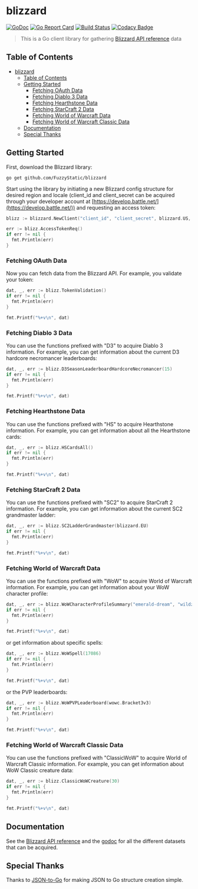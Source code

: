 # blizzard

[![GoDoc](https://godoc.org/github.com/FuzzyStatic/blizzard?status.svg)](http://godoc.org/github.com/FuzzyStatic/blizzard) [![Go Report Card](https://goreportcard.com/badge/github.com/FuzzyStatic/blizzard)](https://goreportcard.com/report/github.com/FuzzyStatic/blizzard) [![Build Status](https://travis-ci.org/FuzzyStatic/blizzard.svg?branch=master)](https://travis-ci.org/FuzzyStatic/blizzard) [![Codacy Badge](https://api.codacy.com/project/badge/Grade/fa25319c93814ff4878ee049f04317d4)](https://www.codacy.com/app/FuzzyStatic/blizzard?utm_source=github.com&amp;utm_medium=referral&amp;utm_content=FuzzyStatic/blizzard&amp;utm_campaign=Badge_Grade)

> This is a Go client library for gathering [Blizzard API reference](https://develop.battle.net/documentation/api-reference)  data

## Table of Contents

- [blizzard](#blizzard)
  - [Table of Contents](#table-of-contents)
  - [Getting Started](#getting-started)
    - [Fetching OAuth Data](#fetching-oauth-data)
    - [Fetching Diablo 3 Data](#fetching-diablo-3-data)
    - [Fetching Hearthstone Data](#fetching-hearthstone-data)
    - [Fetching StarCraft 2 Data](#fetching-starcraft-2-data)
    - [Fetching World of Warcraft Data](#fetching-world-of-warcraft-data)
    - [Fetching World of Warcraft Classic Data](#fetching-world-of-warcraft-classic-data)
  - [Documentation](#documentation)
  - [Special Thanks](#special-thanks)

## Getting Started

First, download the Blizzard library:

```shell
go get github.com/FuzzyStatic/blizzard
```

Start using the library by initiating a new Blizzard config structure for desired region and locale (client_id and client_secret can be acquired through your developer account at [https://develop.battle.net/](https://develop.battle.net/)) and requesting an access token:

```go
blizz := blizzard.NewClient("client_id", "client_secret", blizzard.US, blizzard.EnUS)

err := blizz.AccessTokenReq()
if err != nil {
  fmt.Println(err)
}
```

### Fetching OAuth Data

Now you can fetch data from the Blizzard API. For example, you validate your token:

```go
dat, _, err := blizz.TokenValidation()
if err != nil {
  fmt.Println(err)
}

fmt.Printf("%+v\n", dat)
```

### Fetching Diablo 3 Data

You can use the functions prefixed with "D3" to acquire Diablo 3 information. For example, you can get information about the current D3 hardcore necromancer leaderboards:

```go
dat, _, err := blizz.D3SeasonLeaderboardHardcoreNecromancer(15)
if err != nil {
  fmt.Println(err)
}

fmt.Printf("%+v\n", dat)
```

### Fetching Hearthstone Data

You can use the functions prefixed with "HS" to acquire Hearthstone information. For example, you can get information about all the Hearthstone cards:

```go
dat, _, err := blizz.HSCardsAll()
if err != nil {
  fmt.Println(err)
}

fmt.Printf("%+v\n", dat)
```

### Fetching StarCraft 2 Data

You can use the functions prefixed with "SC2" to acquire StarCraft 2 information. For example, you can get information about the current SC2 grandmaster ladder:

```go
dat, _, err := blizz.SC2LadderGrandmaster(blizzard.EU)
if err != nil {
  fmt.Println(err)
}

fmt.Printf("%+v\n", dat)
```

### Fetching World of Warcraft Data

You can use the functions prefixed with "WoW" to acquire World of Warcraft information. For example, you can get information about your WoW character profile:

```go
dat, _, err := blizz.WoWCharacterProfileSummary("emerald-dream", "wildz")
if err != nil {
  fmt.Println(err)
}

fmt.Printf("%+v\n", dat)
```

or get information about specific spells:

```go
dat, _, err := blizz.WoWSpell(17086)
if err != nil {
  fmt.Println(err)
}

fmt.Printf("%+v\n", dat)
```

or the PVP leaderboards:

```go
dat, _, err := blizz.WoWPVPLeaderboard(wowc.Bracket3v3)
if err != nil {
  fmt.Println(err)
}

fmt.Printf("%+v\n", dat)
```

### Fetching World of Warcraft Classic Data

You can use the functions prefixed with "ClassicWoW" to acquire World of Warcraft Classic information. For example, you can get information about WoW Classic creature data:

```go
dat, _, err := blizz.ClassicWoWCreature(30)
if err != nil {
  fmt.Println(err)
}

fmt.Printf("%+v\n", dat)
```

## Documentation

See the [Blizzard API reference](https://develop.battle.net/documentation/api-reference) and the [godoc](http://godoc.org/github.com/FuzzyStatic/blizzard) for all the different datasets that can be acquired.

## Special Thanks

Thanks to [JSON-to-Go](https://mholt.github.io/json-to-go/) for making JSON to Go structure creation simple.
